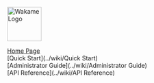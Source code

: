 <span class="align-right"><img src="../wiki/images/wakame-logo.png" alt="Wakame Logo" width="80" height="80"></span>
  
[Home Page](../wiki/Home)  
[Quick Start](../wiki/Quick Start)  
[Administrator Guide](../wiki/Administrator Guide)  
[API Reference](../wiki/API Reference) 
